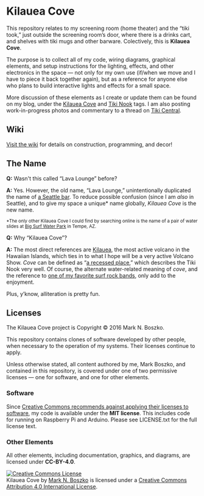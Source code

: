 # Kilauea Cove

This repository relates to my screening room (home theater) and the “tiki took,” just outside the screening room’s door, where there is a drinks cart, and shelves with tiki mugs and other barware. Colectively, this is **Kilauea Cove**.

The purpose is to collect all of my code, wiring diagrams, graphical elements, and setup instructions for the lighting, effects, and other electronics in the space — not only for my own use (if/when we move and I have to piece it back together again), but as a reference for anyone else who plans to build interactive lights and effects for a small space.

More discussion of these elements as I create or update them can be found on my blog, under the [Kilauea Cove](http://stationinthemetro.com/tag/kilauea-cove) and [Tiki Nook](http://stationinthemetro.com/tag/tiki-nook) tags. I am also posting work-in-progress photos and commentary to a thread on [Tiki Central](http://www.tikiroom.com/tikicentral/bb/viewtopic.php?topic=51211&forum=20&25).

## Wiki

[Visit the wiki](https://github.com/bobtiki/kilaueacove/wiki) for details on construction, programming, and decor!

## The Name

**Q:** Wasn't this called “Lava Lounge” before?

**A:** Yes. However, the old name, “Lava Lounge,” unintentionally duplicated the name of [a Seattle bar](https://critiki.com/location/lava-lounge-seattle-173/). To reduce possible confusion (since I am *also* in Seattle), and to give my space a unique\* name globally, *Kilauea Cove* is the new name.

<sub>\*The only other Kilauea Cove I could find by searching online is the name of a pair of water slides at [Big Surf Water Park](http://bigsurffun.com/rides/) in Tempe, AZ.</sub>

**Q:** Why “Kilauea Cove”?

**A:** The most direct references are [Kilauea](https://en.wikipedia.org/wiki/Kīlauea), the most active volcano in the Hawaiian Islands, which ties in to what I hope will be a very active Volcano Show. *Cove* can be defined as “[a recessed place](http://www.merriam-webster.com/dictionary/cove),” which describes the Tiki Nook very well. Of course, the alternate water-related meaning of *cove*, and the reference to [one of my favorite surf rock bands](http://www.kilaueas.de), only add to the enjoyment.

Plus, y’know, alliteration is pretty fun.

## Licenses

The Kilauea Cove project is Copyright © 2016 Mark N. Boszko.

This repository contains clones of software developed by other people, when necessary to the operation of my systems. Their licenses continue to apply.

Unless otherwise stated, all content authored by me, Mark Boszko, and contained in this repository, is covered under one of two permissive licenses — one for software, and one for other elements.

### Software

Since [Creative Commons recommends against applying their licenses to software](https://creativecommons.org/faq/#can-i-apply-a-creative-commons-license-to-software), my code is available under the **MIT license**. This includes code for running on Raspberry Pi and Arduino. Please see LICENSE.txt for the full license text.

### Other Elements

All other elements, including documentation, graphics, and diagrams, are licensed under **CC-BY-4.0**.

<a rel="license" href="http://creativecommons.org/licenses/by/4.0/"><img alt="Creative Commons License" style="border-width:0" src="https://i.creativecommons.org/l/by/4.0/88x31.png" /></a><br /><span xmlns:dct="http://purl.org/dc/terms/" property="dct:title">Kilauea Cove</span> by <a xmlns:cc="http://creativecommons.org/ns#" href="http://stationinthemetro.com/tag/lava-lounge" property="cc:attributionName" rel="cc:attributionURL">Mark N. Boszko</a> is licensed under a <a rel="license" href="http://creativecommons.org/licenses/by/4.0/">Creative Commons Attribution 4.0 International License</a>.
